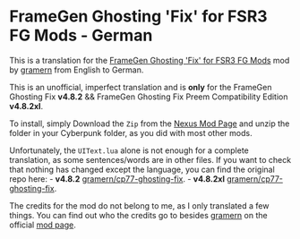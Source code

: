 # FrameGen Ghosting 'Fix' for FSR3 FG Mods - German
This is a translation for the [FrameGen Ghosting 'Fix' for FSR3 FG Mods](https://www.nexusmods.com/cyberpunk2077/mods/13029) mod by [gramern](https://next.nexusmods.com/profile/gramern/about-me) from English to German.

This is an unofficial, imperfect translation and is **only** for the FrameGen Ghosting Fix **v4.8.2** && FrameGen Ghosting Fix Preem Compatibility Edition **v4.8.2xl**.



To install, simply Download the `Zip` from the [Nexus Mod Page](https://www.nexusmods.com/cyberpunk2077/mods/15367?tab=files) and unzip the folder in your Cyberpunk folder, as you did with most other mods.

Unfortunately, the `UIText.lua` alone is not enough for a complete translation, as some sentences/words are in other files. If you want to check that nothing has changed except the language, you can find the original repo here:
    - **v4.8.2** [gramern/cp77-ghosting-fix](https://github.com/gramern/cp77-ghosting-fix/tree/main/resources/bin/x64/plugins/cyber_engine_tweaks/mods/FrameGenGhostingFix).
    - **v4.8.2xl** [gramern/cp77-ghosting-fix](https://github.com/gramern/cp77-ghosting-fix/tree/main-xl/resources/bin/x64/plugins/cyber_engine_tweaks/mods/FrameGenGhostingFix).


The credits for the mod do not belong to me, as I only translated a few things. You can find out who the credits go to besides [gramern](https://next.nexusmods.com/profile/gramern/about-me) on the official [mod page](https://www.nexusmods.com/cyberpunk2077/mods/13029?tab=description).
